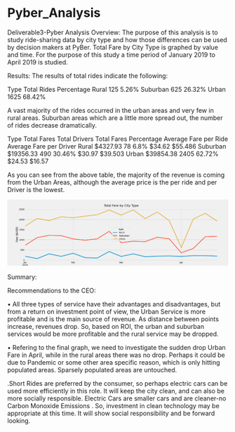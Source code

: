# Pyber_Analysis
Deliverable3-Pyber Analysis
Overview:
The purpose of this analysis is to study ride-sharing data by city type and how those differences can be used by decision makers at PyBer. Total Fare by City Type is graphed by value and time. For the purpose of this study a time period of January 2019 to April 2019 is studied.

Results:
The results of total rides indicate the following:

Type	Total Rides	Percentage
Rural	125	5.26%
Suburban	625	26.32%
Urban	1625	68.42%

A vast majority of the rides occurred in the urban areas and very few in rural areas. Suburban areas which are a little more spread out, the number of rides decrease dramatically.

Type	Total Fares	Total Drivers	Total Fares Percentage	Average Fare per Ride	Average Fare per Driver
Rural	$4327.93	78	6.8%	$34.62	$55.486
Suburban	$19356.33	490	30.46%	$30.97	$39.503
Urban	$39854.38	2405	62.72%	$24.53	$16.57

As you can see from the above table, the majority of the revenue is coming from the Urban Areas, although the average price is the per ride and per Driver is the lowest.

![Screenshot](fare_summary.png)

Summary:

Recommendations to the CEO:

•	All three types of service have their advantages and disadvantages, but from a return on investment point of view, the Urban Service is more profitable and is the main source of revenue. As distance between points increase, revenues drop. So, based on ROI, the urban and suburban services would be more profitable and the rural service may be dropped.

•	Refering to the final graph, we need to investigate the sudden drop Urban Fare in April, while in the rural areas there was no drop. Perhaps it could be due to Pandemic or some other area specific reason, which is only hitting populated areas. Sparsely populated areas are untouched.

.Short Rides are preferred by the consumer, so perhaps electric cars can be used more efficiently in this role. It will keep the city clean, and can also be more socially responsible. Electric Cars are smaller cars and are cleaner-no Carbon Monoxide Emissions . So, investment in clean technology may be appropriate at this time. It will show social responsibility and be forward looking.
